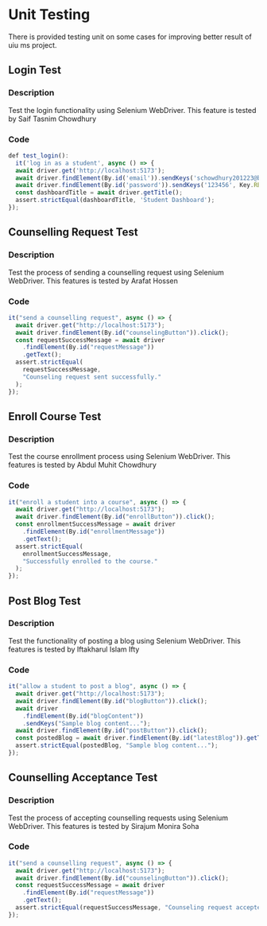 # Unit Testing

There is provided testing unit on some cases for improving better result of uiu ms project.

## Login Test

### Description

Test the login functionality using Selenium WebDriver. This feature is tested by Saif Tasnim Chowdhury

### Code

```javascript
def test_login():
  it('log in as a student', async () => {
  await driver.get('http://localhost:5173');
  await driver.findElement(By.id('email')).sendKeys('schowdhury201223@bscse.uiu.ac.bd');
  await driver.findElement(By.id('password')).sendKeys('123456', Key.RETURN);
  const dashboardTitle = await driver.getTitle();
  assert.strictEqual(dashboardTitle, 'Student Dashboard');
});
```

## Counselling Request Test

### Description

Test the process of sending a counselling request using Selenium WebDriver. This features is tested by Arafat Hossen

### Code

```javascript
it("send a counselling request", async () => {
  await driver.get("http://localhost:5173");
  await driver.findElement(By.id("counselingButton")).click();
  const requestSuccessMessage = await driver
    .findElement(By.id("requestMessage"))
    .getText();
  assert.strictEqual(
    requestSuccessMessage,
    "Counseling request sent successfully."
  );
});
```

## Enroll Course Test

### Description

Test the course enrollment process using Selenium WebDriver. This features is tested by Abdul Muhit Chowdhury

### Code

```javascript
it("enroll a student into a course", async () => {
  await driver.get("http://localhost:5173");
  await driver.findElement(By.id("enrollButton")).click();
  const enrollmentSuccessMessage = await driver
    .findElement(By.id("enrollmentMessage"))
    .getText();
  assert.strictEqual(
    enrollmentSuccessMessage,
    "Successfully enrolled to the course."
  );
});
```

## Post Blog Test

### Description

Test the functionality of posting a blog using Selenium WebDriver. This features is tested by Iftakharul Islam Ifty

### Code

```javascript
it("allow a student to post a blog", async () => {
  await driver.get("http://localhost:5173");
  await driver.findElement(By.id("blogButton")).click();
  await driver
    .findElement(By.id("blogContent"))
    .sendKeys("Sample blog content...");
  await driver.findElement(By.id("postButton")).click();
  const postedBlog = await driver.findElement(By.id("latestBlog")).getText();
  assert.strictEqual(postedBlog, "Sample blog content...");
});
```

## Counselling Acceptance Test

### Description

Test the process of accepting counselling requests using Selenium WebDriver. This features is tested by Sirajum Monira Soha

### Code

```javascript
it("send a counselling request", async () => {
  await driver.get("http://localhost:5173");
  await driver.findElement(By.id("counselingButton")).click();
  const requestSuccessMessage = await driver
    .findElement(By.id("requestMessage"))
    .getText();
  assert.strictEqual(requestSuccessMessage, "Counseling request accepted.");
});
```
